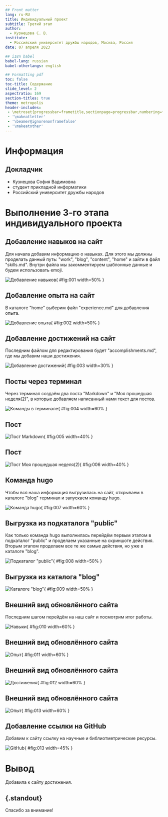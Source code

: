 ```yaml
---
## Front matter
lang: ru-RU
title: Индивидуальный проект
subtitle: Третий этап
author:
  - Кузнецова С. В.
institute:
  - Российский университет дружбы народов, Москва, Россия
date: 07 апреля 2023

## i18n babel
babel-lang: russian
babel-otherlangs: english

## Formatting pdf
toc: false
toc-title: Содержание
slide_level: 2
aspectratio: 169
section-titles: true
theme: metropolis
header-includes:
 - \metroset{progressbar=frametitle,sectionpage=progressbar,numbering=fraction}
 - '\makeatletter'
 - '\beamer@ignorenonframefalse'
 - '\makeatother'
---
```


# Информация

## Докладчик

  * Кузнецова София Вадимовна
  * студент прикладной информатики 
  * Российский университет дружбы народов

# Выполнение 3-го этапа индивидуального проекта

## Добавление навыков на сайт

Для начала добавим информацию о навыках. Для этого мы должны проделать данный путь: "work", "blog", "content", "home" и зайти в файл "skills.md". Внутри файла мы закомментируем шаблонные данные и будем использовать emoji.

![Добавление навыков](image/1.png){ #fig:001 width=50% }

## Добавление опыта на сайт

В каталоге "home" выберим файл "experience.md" для добавления опыта.

![Добавление опыта](image/2.png){ #fig:002 width=50% }

## Добавление достижений на сайт

Последним файлом для редактирования будет "accomplishments.md", где мы добавим наши достижения.

![Добавление достижений](image/3.png){ #fig:003 width=30% }

## Посты через терминал

Через терминал создаём два поста "Markdown" и "Моя прошедшая неделя(2)", в которые добавляем написанный нами текст для постов.

![Команды в терминале](image/4.png){ #fig:004 width=60% }

## Пост

![Пост Markdown](image/5.png){ #fig:005 width=40% }

## Пост

![Пост Моя прошедшая неделя(2)](image/6.png){ #fig:006 width=40% }

## Команда hugo

Чтобы вся наша информация выгрузилась на сайт, открываем в каталоге "blog"  терминал и запускаем команду hugo.

![Команда hugo](image/7.png){ #fig:007 width=60% }

## Выгрузка из подкаталога "public"

Как только команда hugo выполнилась перейдём первым этапом в подкаталог "public" и проделаем указанные на скриншоте действия. Вторым этапом проделаем все те же самые действия, но уже в каталоге "blog".

![Подкаталог "public"](image/8.jpg){ #fig:008 width=50% }

## Выгрузка из каталога "blog"

![Каталоге "blog"](image/9.jpg){ #fig:009 width=50% }

## Внешний вид обновлённого сайта

Последним шагом перейдём на наш сайт и посмотрим итог работы.

![Навыки](image/10.png){ #fig:010 width=60% }

## Внешний вид обновлённого сайта

![Опыт](image/11.png){ #fig:011 width=60% }

## Внешний вид обновлённого сайта

![Достижения](image/12.png){ #fig:012 width=60% }

## Внешний вид обновлённого сайта

![Опыт](image/13.png){ #fig:013 width=60% }

## Добавление ссылки на GitHub

Добавим к сайту ссылку на научные и библиотметрические ресурсы.

![GitHub](image/14.png){ #fig:013 width=45% }

# Вывод

Добавила к сайту достижения.

## {.standout}

Спасибо за внимание!



